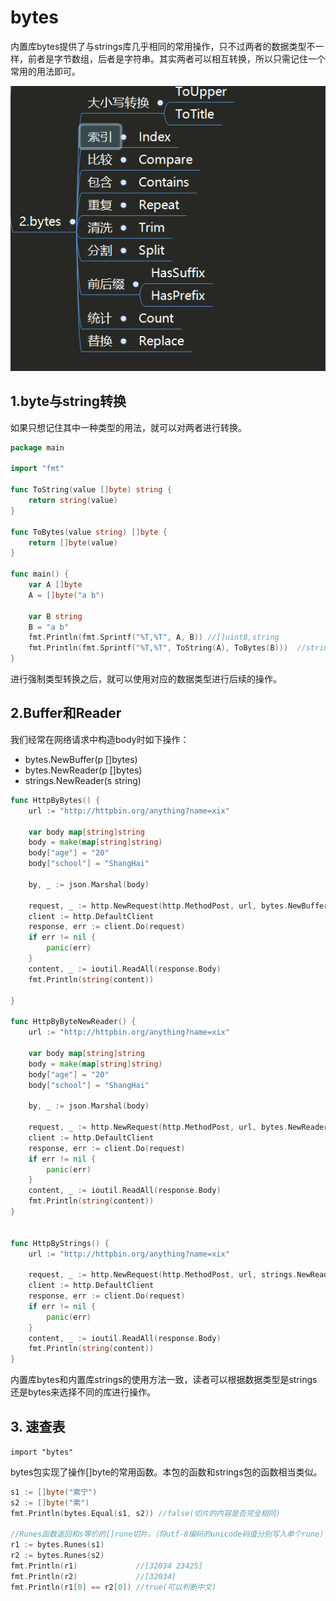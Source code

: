 # bytes



内置库bytes提供了与strings库几乎相同的常用操作，只不过两者的数据类型不一样，前者是字节数组，后者是字符串。其实两者可以相互转换，所以只需记住一个常用的用法即可。



![](../../_static/go_byte001.png)

## 1.byte与string转换

如果只想记住其中一种类型的用法，就可以对两者进行转换。

```go
package main

import "fmt"

func ToString(value []byte) string {
	return string(value)
}

func ToBytes(value string) []byte {
	return []byte(value)
}

func main() {
	var A []byte
	A = []byte("a b")

	var B string
	B = "a b"
	fmt.Println(fmt.Sprintf("%T,%T", A, B)) //[]uint8,string
	fmt.Println(fmt.Sprintf("%T,%T", ToString(A), ToBytes(B)))	//string,[]uint8
}
```

进行强制类型转换之后，就可以使用对应的数据类型进行后续的操作。



## 2.Buffer和Reader

我们经常在网络请求中构造body时如下操作：

- bytes.NewBuffer(p []bytes)
- bytes.NewReader(p []bytes)
- strings.NewReader(s string)



```go
func HttpByBytes() {
	url := "http://httpbin.org/anything?name=xix"

	var body map[string]string
	body = make(map[string]string)
	body["age"] = "20"
	body["school"] = "ShangHai"

	by, _ := json.Marshal(body)

	request, _ := http.NewRequest(http.MethodPost, url, bytes.NewBuffer(by))
	client := http.DefaultClient
	response, err := client.Do(request)
	if err != nil {
		panic(err)
	}
	content, _ := ioutil.ReadAll(response.Body)
	fmt.Println(string(content))

}

func HttpByByteNewReader() {
	url := "http://httpbin.org/anything?name=xix"

	var body map[string]string
	body = make(map[string]string)
	body["age"] = "20"
	body["school"] = "ShangHai"

	by, _ := json.Marshal(body)

	request, _ := http.NewRequest(http.MethodPost, url, bytes.NewReader(by))
	client := http.DefaultClient
	response, err := client.Do(request)
	if err != nil {
		panic(err)
	}
	content, _ := ioutil.ReadAll(response.Body)
	fmt.Println(string(content))
}


func HttpByStrings() {
	url := "http://httpbin.org/anything?name=xix"

	request, _ := http.NewRequest(http.MethodPost, url, strings.NewReader(`{"name":"XieWei", "school":"ShangHai"}`))
	client := http.DefaultClient
	response, err := client.Do(request)
	if err != nil {
		panic(err)
	}
	content, _ := ioutil.ReadAll(response.Body)
	fmt.Println(string(content))
}
```

内置库bytes和内置库strings的使用方法一致，读者可以根据数据类型是strings还是bytes来选择不同的库进行操作。

## 3. 速查表

`import "bytes"`

bytes包实现了操作[]byte的常用函数。本包的函数和strings包的函数相当类似。

```go
s1 := []byte("索宁")
s2 := []byte("索")
fmt.Println(bytes.Equal(s1, s2)) //false(切片的内容是否完全相同)

//Runes函数返回和s等价的[]rune切片。（将utf-8编码的unicode码值分别写入单个rune）
r1 := bytes.Runes(s1)
r2 := bytes.Runes(s2)
fmt.Println(r1)             //[32034 23425]
fmt.Println(r2)             //[32034]
fmt.Println(r1[0] == r2[0]) //true(可以判断中文)
```

